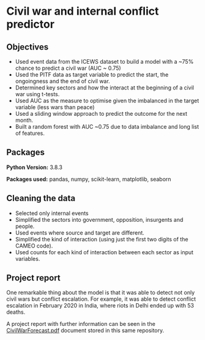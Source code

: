 #  Civil war and internal conflict predictor

## Objectives
- Used event data from the ICEWS dataset to build a model with a ~75% chance to predict a civil war (AUC ~ 0.75)
- Used the PITF data as target variable to predict the start, the ongoingness and the end of civil war. 
- Determined key sectors and how the interact at the beginning of a civil war using t-tests. 
- Used AUC as the measure to optimise given the imbalanced in the target variable (less wars than peace)
- Used a sliding window approach to predict the outcome for the next month. 
- Built a random forest with AUC ~0.75 due to data imbalance and long list of features. 

## Packages
**Python Version:** 3.8.3

**Packages used:** pandas, numpy, scikit-learn, matplotlib, seaborn

## Cleaning the data
- Selected only internal events
- Simplified the sectors into government, opposition, insurgents and people.
- Used events where source and target are different. 
- Simplified the kind of interaction (using just the first two digits of the CAMEO code). 
- Used counts for each kind of interaction between each sector as input variables. 

## Project report
One remarkable thing about the model is that it was able to detect not only civil wars but conflict escalation. For example, it was able to detect conflict escalation in February 2020 in India, where riots in Delhi ended up with 53 deaths. 

A project report with further information can be seen in the [CivilWarForecast.pdf](https://github.com/jorgerodpen/Civil-War-Forecast/blob/main/CivilWarForecast.pdf) document stored in this same repository.